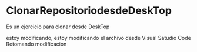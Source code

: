 # ClonarRepositoriodesdeDeskTop
Es un ejercicio para clonar desde DeskTop

<!-- Este es primer commit con GitHub Desk top -->
estoy modificando, estoy modificando el archivo desde Visual Satudio Code
Retomando modificacion